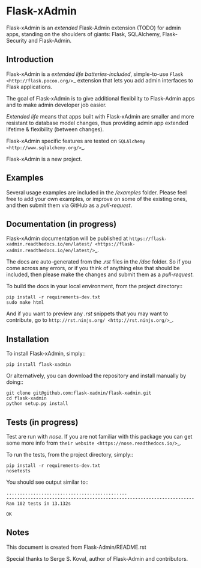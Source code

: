 Flask-xAdmin
============

Flask-xAdmin is an *extended* Flask-Admin extension (TODO) for admin apps, standing on the shoulders of giants: Flask, SQLAlchemy, Flask-Security and Flask-Admin. 

Introduction
------------

Flask-xAdmin is a *extended life batteries-included*, simple-to-use `Flask <http://flask.pocoo.org/>`_ extension that lets you
add admin interfaces to Flask applications. 

The goal of Flask-xAdmin is to give additional flexibility to Flask-Admin apps and to make admin developer job easier.  

*Extended life* means that apps built with Flask-xAdmin are smaller and more resistant to database model changes, thus providing admin app extended lifetime & flexibility (between changes).

Flask-xAdmin specific features are tested on  `SQLAlchemy <http://www.sqlalchemy.org/>`_. 

Flask-xAdmin is a new project. 

Examples
--------
Several usage examples are included in the */examples* folder. Please feel free to add your own examples, or improve
on some of the existing ones, and then submit them via GitHub as a *pull-request*.

Documentation (in progress)
---------------------------
Flask-xAdmin documentation will be published at `https://flask-xadmin.readthedocs.io/en/latest/ <https://flask-xadmin.readthedocs.io/en/latest/>`_.

The docs are auto-generated from the *.rst* files in the */doc* folder. So if you come across any errors, or
if you think of anything else that should be included, then please make the changes and submit them as a *pull-request*.

To build the docs in your local environment, from the project directory::

    pip install -r requirements-dev.txt
    sudo make html

And if you want to preview any *.rst* snippets that you may want to contribute, go to `http://rst.ninjs.org/ <http://rst.ninjs.org/>`_.

Installation
------------
To install Flask-xAdmin, simply::

    pip install flask-xadmin

Or alternatively, you can download the repository and install manually by doing::

    git clone git@github.com:flask-xadmin/flask-xadmin.git
    cd flask-xadmin
    python setup.py install

Tests (in progress)
-------------------
Test are run with *nose*. If you are not familiar with this package you can get some more info from `their website <https://nose.readthedocs.io/>`_.

To run the tests, from the project directory, simply::

    pip install -r requirements-dev.txt
    nosetests

You should see output similar to::

    .............................................
    ----------------------------------------------------------------------
    Ran 102 tests in 13.132s

    OK

Notes
-----
This document is created from Flask-Admin/README.rst 

Special thanks to Serge S. Koval, author of Flask-Admin and contributors.
